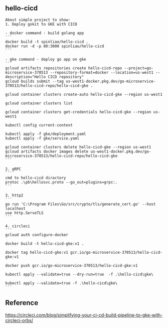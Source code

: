 ## hello-cicd
    About simple project to show:
    1. Deploy gokit to GKE with CICD 

    - docker command - build golang app
    ```
    docker build -t spinliao/hello-cicd .
    docker run -d -p 80:3000 spinliao/hello-cicd
    ```
    
    - gke command - deploy go app on gke
    ```
    gcloud artifacts repositories create hello-cicd-repo --project=go-microservice-370513 --repository-format=docker --location=us-west1 --description="Hello CICD repository"
    gcloud builds submit --tag us-west1-docker.pkg.dev/go-microservice-370513/hello-cicd-repo/hello-cicd-gke .

    gcloud container clusters create-auto hello-cicd-gke --region us-west1

    gcloud container clusters list

    gcloud container clusters get-credentials hello-cicd-gke --region us-west1

    kubectl config current-context

    kubectl apply -f gke/deployment.yaml
    kubectl apply -f gke/service.yaml

    gcloud container clusters delete hello-cicd-gke --region us-west1
    gcloud artifacts docker images delete us-west1-docker.pkg.dev/go-microservice-370513/hello-cicd-repo/hello-cicd-gke
    ```

    2. gRPC
    ```
    cmd to hello-cicd diractory
    protoc .\pb\hellosvc.proto --go_out=plugins=grpc:.
    ```

    3. http2
    ```
    go run 'C:\Program Files\Go/src/crypto/tls/generate_cert.go' --host localhost
    use http.ServeTLS
    ```

    4. circleci
    ```
    gcloud auth configure-docker

    docker build -t hello-cicd-gke:v1 .

    docker tag hello-cicd-gke:v1 gcr.io/go-microservice-370513/hello-cicd-gke:v1

    docker push gcr.io/go-microservice-370513/hello-cicd-gke:v1    

    kubectl apply --validate=true --dry-run=true  -f .\hello-cicd\gke\

    kubectl apply --validate=true -f .\hello-cicd\gke\
    ```
## Reference
https://circleci.com/blog/simplifying-your-ci-cd-build-pipeline-to-gke-with-circleci-orbs/